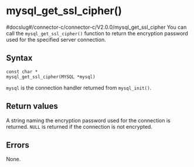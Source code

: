 mysql_get_ssl_cipher()
===========================================
#docslug#/connector-c/connector-c/V2.0.0/mysql_get_ssl_cipher
You can call the `mysql_get_ssl_cipher()` function to return the encryption password used for the specified server connection.

Syntax
---------------------------

```unknow
const char *
mysql_get_ssl_cipher(MYSQL *mysql)
```



`mysql` is the connection handler returned from `mysql_init()`.

Return values
----------------------------------

A string naming the encryption password used for the connection is returned. `NULL` is returned if the connection is not encrypted.

Errors
---------------------------

None.
